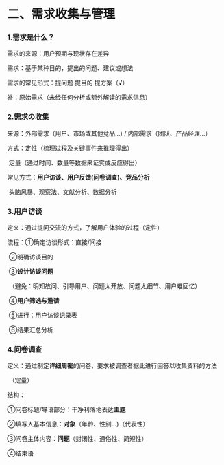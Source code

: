# 二、需求收集与管理

### 1.需求是什么？

需求的来源：用户预期与现状存在差异

需求：基于某种目的，提出的问题、建议或想法

需求的常见形式：提问题	提目的	提方案（√）

补：原始需求（未经任何分析或额外解读的需求信息）



### 2.需求の收集

来源：外部需求（用户、市场或其他竞品...) / 内部需求（团队、产品经理...）

方式：定性（梳理过程及关键事件来推理得出）

​			定量（通过时间、数量等数据来证实或反应得出）

常见方式：**用户访谈、用户反馈(问卷调查)、竞品分析**

​				   头脑风暴、观察法、文献分析、数据分析



### 3.用户访谈

定义：通过提问交流的方式，了解用户体验的过程（定性）

流程：①确定访谈形式：直接/间接

​			②明确访谈目的

​			③**设计访谈问题**

​			（避免：明知故问、引导用户、问题太开放、问题太细节、用户难回忆）

​			④**用户筛选与邀请**

​			⑤进行：用户访谈记录表

​			⑥结果汇总分析



### 4.问卷调查

定义：通过制定**详细周密**的问卷，要求被调查者据此进行回答以收集资料的方法

​																															（定量）

结构：

①问卷标题/导语部分：干净利落地表达**主题**

②填写人基本信息：**对象**（年龄、性别...)（代表性）

③问卷主体内容：**问题**（封闭性、通俗性、简短性）

④结束语